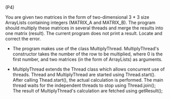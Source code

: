 (P4)

You are given two matrices in the form of two-dimensional 3 * 3 size ArrayLists containing integers (MATRIX_A and MATRIX_B).
The program should multiply these matrices in several threads and merge the results into one matrix (result).
The current program does not print a result. Locate and correct the error.

- The program makes use of the class MultiplyThread. MultiplyThread's constructor takes the number of the row to be multiplied, where 0 is the first number, and two matrices (in the form of ArrayLists) as arguments.

- MultiplyThread extends the Thread class which allows concurrent use of threads. Thread and MultiplyThread are started using Thread.start(). 
After calling Thead.start(), the actual calculation is performed. The main thread waits for the independent threads to stop using Thread.join();
The result of MultiplyThread's calculation are fetched using getResult();